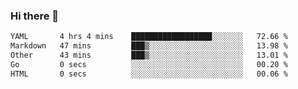 ### Hi there 👋

<!--
**urzz/urzz** is a ✨ _special_ ✨ repository because its `README.md` (this file) appears on your GitHub profile.

Here are some ideas to get you started:

- 🔭 I’m currently working on ...
- 🌱 I’m currently learning ...
- 👯 I’m looking to collaborate on ...
- 🤔 I’m looking for help with ...
- 💬 Ask me about ...
- 📫 How to reach me: ...
- 😄 Pronouns: ...
- ⚡ Fun fact: ...
-->

<!--START_SECTION:waka-->

```txt
YAML       4 hrs 4 mins    ██████████████████░░░░░░░   72.66 %
Markdown   47 mins         ███▒░░░░░░░░░░░░░░░░░░░░░   13.98 %
Other      43 mins         ███▒░░░░░░░░░░░░░░░░░░░░░   13.01 %
Go         0 secs          ░░░░░░░░░░░░░░░░░░░░░░░░░   00.20 %
HTML       0 secs          ░░░░░░░░░░░░░░░░░░░░░░░░░   00.06 %
```

<!--END_SECTION:waka-->
